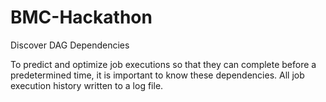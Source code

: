 # BMC-Hackathon
Discover DAG Dependencies

To predict and optimize job executions 
so that they can complete before a predetermined time, 
it is important to know these dependencies. 
All job execution history written to a log file.
